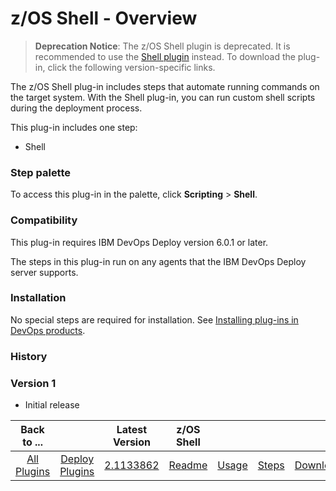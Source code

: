
# z/OS Shell - Overview

> **Deprecation Notice**: The z/OS Shell plugin is deprecated. It is recommended to use the [Shell plugin](../Shell/README.md) instead.
To download the plug-in, click the following version-specific links.

The z/OS Shell plug-in includes steps that automate running commands on the target system. With the Shell plug-in, you can run custom shell scripts during the deployment process.

This plug-in includes one step:

* Shell


### Step palette

To access this plug-in in the palette, click **Scripting** > **Shell**.

### Compatibility

This plug-in requires IBM DevOps Deploy version 6.0.1 or later.

The steps in this plug-in run on any agents that the IBM DevOps Deploy server supports.

### Installation

No special steps are required for installation. See [Installing plug-ins in DevOps products](https://community.ibm.com/community/user/wasdevops/blogs/laurel-dickson-bull1/2022/06/13/install-plugins).

### History

### Version 1

* Initial release





|          Back to ...          |                                |                                                       Latest Version                                                        |     z/OS Shell      ||||
|:-----------------------------:|:------------------------------:|:---------------------------------------------------------------------------------------------------------------------------:|:-------------------:| :---: | :---: | :---: |
| [All Plugins](../../index.md) | [Deploy Plugins](../README.md) | [2.1133862](https://raw.githubusercontent.com/UrbanCode/IBM-UCD-PLUGINS/main/files/java-shell/ucd-java-shell-2.1133862.zip) | [Readme](README.md) |[Usage](usage.md)|[Steps](steps.md)|[Downloads](downloads.md)|
